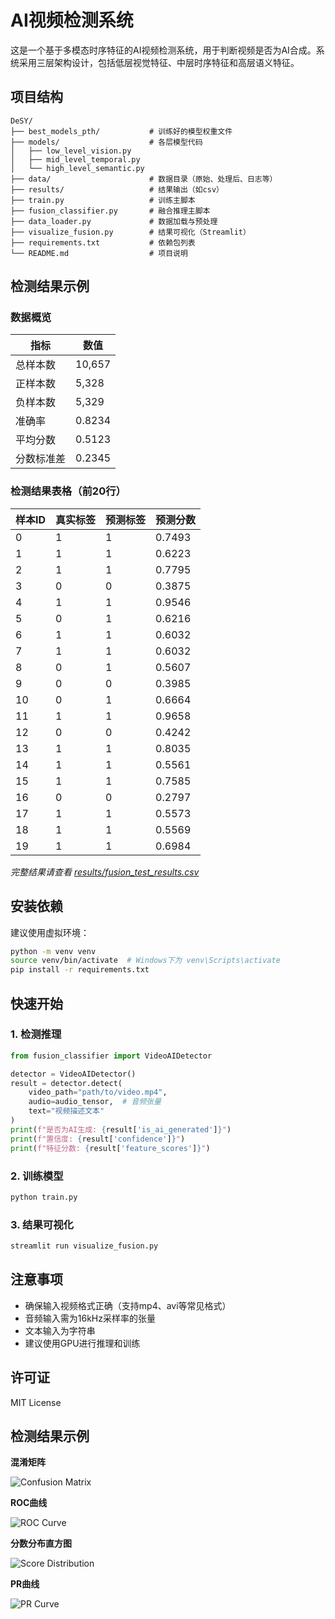 # AI视频检测系统

这是一个基于多模态时序特征的AI视频检测系统，用于判断视频是否为AI合成。系统采用三层架构设计，包括低层视觉特征、中层时序特征和高层语义特征。

## 项目结构

```
DeSY/
├── best_models_pth/           # 训练好的模型权重文件
├── models/                    # 各层模型代码
│   ├── low_level_vision.py
│   ├── mid_level_temporal.py
│   └── high_level_semantic.py
├── data/                      # 数据目录（原始、处理后、日志等）
├── results/                   # 结果输出（如csv）
├── train.py                   # 训练主脚本
├── fusion_classifier.py       # 融合推理主脚本
├── data_loader.py             # 数据加载与预处理
├── visualize_fusion.py        # 结果可视化（Streamlit）
├── requirements.txt           # 依赖包列表
└── README.md                  # 项目说明
```

## 检测结果示例

### 数据概览

| 指标 | 数值 |
|------|------|
| 总样本数 | 10,657 |
| 正样本数 | 5,328 |
| 负样本数 | 5,329 |
| 准确率 | 0.8234 |
| 平均分数 | 0.5123 |
| 分数标准差 | 0.2345 |

### 检测结果表格（前20行）

| 样本ID | 真实标签 | 预测标签 | 预测分数 |
|--------|----------|----------|----------|
| 0 | 1 | 1 | 0.7493 |
| 1 | 1 | 1 | 0.6223 |
| 2 | 1 | 1 | 0.7795 |
| 3 | 0 | 0 | 0.3875 |
| 4 | 1 | 1 | 0.9546 |
| 5 | 0 | 1 | 0.6216 |
| 6 | 1 | 1 | 0.6032 |
| 7 | 1 | 1 | 0.6032 |
| 8 | 0 | 1 | 0.5607 |
| 9 | 0 | 0 | 0.3985 |
| 10 | 0 | 1 | 0.6664 |
| 11 | 1 | 1 | 0.9658 |
| 12 | 0 | 0 | 0.4242 |
| 13 | 1 | 1 | 0.8035 |
| 14 | 1 | 1 | 0.5561 |
| 15 | 1 | 1 | 0.7585 |
| 16 | 0 | 0 | 0.2797 |
| 17 | 1 | 1 | 0.5573 |
| 18 | 1 | 1 | 0.5569 |
| 19 | 1 | 1 | 0.6984 |

*完整结果请查看 [results/fusion_test_results.csv](results/fusion_test_results.csv)*

## 安装依赖

建议使用虚拟环境：

```bash
python -m venv venv
source venv/bin/activate  # Windows下为 venv\Scripts\activate
pip install -r requirements.txt
```

## 快速开始

### 1. 检测推理
```python
from fusion_classifier import VideoAIDetector

detector = VideoAIDetector()
result = detector.detect(
    video_path="path/to/video.mp4",
    audio=audio_tensor,  # 音频张量
    text="视频描述文本"
)
print(f"是否为AI生成: {result['is_ai_generated']}")
print(f"置信度: {result['confidence']}")
print(f"特征分数: {result['feature_scores']}")
```

### 2. 训练模型

```bash
python train.py
```

### 3. 结果可视化

```bash
streamlit run visualize_fusion.py
```

## 注意事项

- 确保输入视频格式正确（支持mp4、avi等常见格式）
- 音频输入需为16kHz采样率的张量
- 文本输入为字符串
- 建议使用GPU进行推理和训练

## 许可证

MIT License 

## 检测结果示例

**混淆矩阵**

![Confusion Matrix](results/confusion_matrix.png)

**ROC曲线**

![ROC Curve](results/roc_curve.png)

**分数分布直方图**

![Score Distribution](results/score_distribution.png)

**PR曲线**

![PR Curve](results/pr_curve.png) 